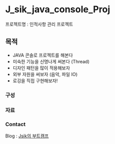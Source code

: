 # J_sik_java_console_Proj
프로젝트명 : 인적사항 관리 프로젝트


## 목적 

- JAVA 콘솔로 프로젝트를 해본다
- 미숙한 기능을 신명나게 써본다 (Thread)
- 디자인 패턴을 많이 적용해보자
- 외부 자원을 써보자 (음악, 파일 IO)
- 로깅을 직접 구현해보자!

### 구성



### 자료


### Contact

Blog : [Jsik의 부트캠프](https://j-sik.tistory.com/)

